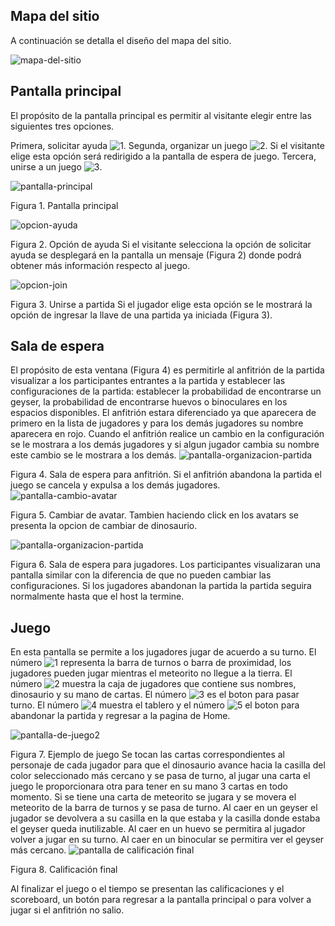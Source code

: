## Mapa del sitio

A continuación se detalla el diseño del mapa del sitio.

![mapa-del-sitio](./wireframes/Aldeser-site-map.svg)

## Pantalla principal

El propósito de la pantalla principal es permitir al visitante elegir entre las siguientes tres opciones. 

Primera, solicitar ayuda ![1](./numbers/1.svg). Segunda, organizar un juego ![2](./numbers/2.svg). Si el visitante elige esta opción será redirigido a la pantalla de espera de juego. Tercera, unirse a un juego ![3](./numbers/3.svg). 

![pantalla-principal](./wireframes/home.svg)

Figura 1. Pantalla principal


![opcion-ayuda](./wireframes/help.svg)

 Figura 2. Opción de ayuda
Si el visitante selecciona la opción de solicitar ayuda se desplegará en la pantalla un mensaje (Figura 2) donde podrá obtener más información respecto al juego.

![opcion-join](./wireframes/homeJoinKEY.svg)

 Figura 3. Unirse a partida
Si el jugador elige esta opción se le mostrará la opción de ingresar la llave de una partida ya iniciada (Figura 3).
## Sala de espera

El propósito de esta ventana (Figura 4) es permitirle al anfitrión de la partida visualizar a los participantes entrantes a la partida y establecer las configuraciones de la partida: establecer la probabilidad de encontrarse un geyser, la probabilidad de encontrarse huevos o binoculares en los espacios disponibles. 
El anfitrión estara diferenciado ya que aparecera de primero en la lista de jugadores y para los demás jugadores su nombre aparecera en rojo. Cuando el anfitrión realice un cambio en la configuración se le mostrara a los demás jugadores y si algun jugador cambia su nombre este cambio se le mostrara a los demás.
![pantalla-organizacion-partida](./wireframes/waiting-roomHost.svg)


Figura 4. Sala de espera para anfitrión.
Si el anfitrión abandona la partida el juego se cancela y expulsa a los demás jugadores.
![pantalla-cambio-avatar](./wireframes/DinoChoose.svg)

Figura 5. Cambiar de avatar.
Tambien haciendo click en los avatars se presenta la opcion de cambiar de dinosaurio. 

![pantalla-organizacion-partida](./wireframes/waiting-roomPlayer.svg)

Figura 6. Sala de espera para jugadores.
Los participantes visualizaran una pantalla similar con la diferencia de que no pueden cambiar las configuraciones.
Si los jugadores abandonan la partida la partida seguira normalmente hasta que el host la termine.
## Juego

En esta pantalla se permite a los jugadores jugar de acuerdo a su turno. El número ![1](./numbers/1.svg) representa la barra de turnos o barra de proximidad, los jugadores pueden jugar mientras el meteorito no llegue a la tierra. El número ![2](./numbers/2.svg) muestra la caja de jugadores que contiene sus nombres, dinosaurio y su mano de cartas. El número ![3](./numbers/3.svg) es el boton para pasar turno. El número ![4](./numbers/4.svg) muestra el tablero y el número ![5](./numbers/5.svg) el boton para abandonar la partida y regresar a la pagina de Home.


![pantalla-de-juego2](./wireframes/board.svg)

Figura 7.  Ejemplo de juego
Se tocan las cartas correspondientes al personaje de cada jugador para que el dinosaurio avance hacia la casilla del color seleccionado más cercano y se pasa de turno, al jugar una carta el juego le proporcionara otra para tener en su mano 3 cartas en todo momento.
Si se tiene una carta de meteorito se jugara y se movera el meteorito de la barra de turnos y se pasa de turno.
Al caer en un geyser el jugador se devolvera a su casilla en la que estaba y la casilla donde estaba el geyser queda inutilizable.
Al caer en un huevo se permitira al jugador volver a jugar en su turno.
Al caer en un binocular se permitira ver el geyser más cercano.
![pantalla de calificación final](./wireframes/after-match.svg)

Figura 8. Calificación final

Al finalizar el juego o el tiempo se presentan las calificaciones y el scoreboard, un botón para regresar a la pantalla principal o para volver a jugar si el anfitrión no salio.

